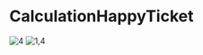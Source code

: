 # CalculationHappyTicket
 
![4](https://user-images.githubusercontent.com/123800500/227704449-1ce44ef7-42f4-4dde-941c-91b1b05a0ba8.jpg)
![1,4](https://user-images.githubusercontent.com/123800500/227704454-292e23a5-a971-443a-8e98-41a9b481fa67.jpg)
